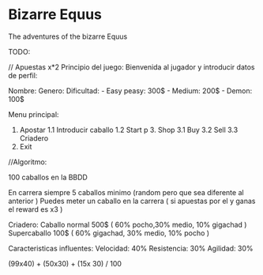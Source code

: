 # Bizarre Equus

The adventures of the bizarre Equus

TODO:

// Apuestas x*2
Principio del juego:
Bienvenida al jugador y introducir datos de perfil:

Nombre:
Genero:
Dificultad:
    - Easy peasy: 300$
    - Medium: 200$
    - Demon: 100$

Menu principal:

1. Apostar
   1.1 Introducir caballo
   1.2 Start
   p 3. Shop
   3.1 Buy
   3.2 Sell
   3.3 Criadero
2. Exit

//Algoritmo:

100 caballos en la BBDD

En carrera siempre 5 caballos minimo (random pero que sea diferente al anterior )
Puedes meter un caballo en la carrera ( si apuestas por el y ganas el reward es x3 )

Criadero:
Caballo normal 500$ ( 60% pocho,30% medio, 10% gigachad )
Supercaballo 100$ ( 60% gigachad, 30% medio, 10% pocho )

Caracteristicas influentes:
Velocidad: 40%
Resistencia: 30%
Agilidad: 30%

(99x40) + (50x30) + (15x 30) / 100
